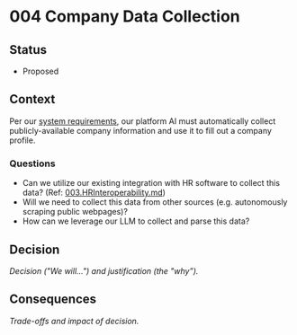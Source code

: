 # 004 Company Data Collection

## Status

- Proposed

## Context

Per our [system requirements](../main/problem/Requirements.md), our platform AI must automatically collect publicly-available company information and use it to fill out a company profile.

### Questions

- Can we utilize our existing integration with HR software to collect this data? (Ref: [003.HRInteroperability.md](./adrs/003.HRInteroperability.md))
- Will we need to collect this data from other sources (e.g. autonomously scraping public webpages)?
- How can we leverage our LLM to collect and parse this data?

## Decision

_Decision ("We will...") and justification (the "why”)._

## Consequences

_Trade-offs and impact of decision._
